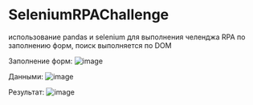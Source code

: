 # SeleniumRPAChallenge
использование pandas и selenium для выполнения челенджа RPA по заполнению форм, поиск выполняется по DOM

Заполнение форм:
![image](https://github.com/AnyaChickenMcnuggets/SeleniumRPAChallenge/assets/44460590/0ec5bc3d-d69e-4741-9385-88c670fed037)

Данными: 
![image](https://github.com/AnyaChickenMcnuggets/SeleniumRPAChallenge/assets/44460590/abf50b66-fed9-4726-8617-afe7b068e5f4)

Результат:
![image](https://github.com/AnyaChickenMcnuggets/SeleniumRPAChallenge/assets/44460590/1344af8e-867e-42e6-b037-8d1f34387e84)
